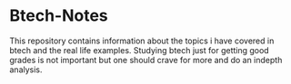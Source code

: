 # Btech-Notes
This repository contains information about the topics i have covered in btech and the real life examples.
Studying btech just for getting good grades is not important but one should crave for more and do an indepth analysis.
